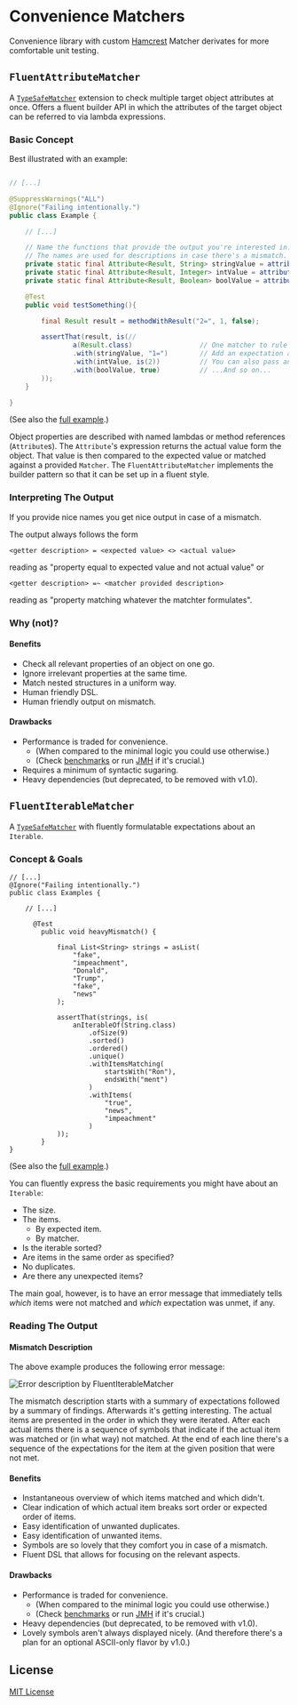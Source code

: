 Convenience Matchers
====================

Convenience library with custom [Hamcrest](http://hamcrest.org/JavaHamcrest/) Matcher derivates for more comfortable unit testing.

`FluentAttributeMatcher`
------------------------
A [`TypeSafeMatcher`](http://hamcrest.org/JavaHamcrest/javadoc/1.3/org/hamcrest/TypeSafeMatcher.html) extension to check multiple target object attributes at once. 
Offers a fluent builder API in which the attributes of the target object can be referred to via lambda expressions. 

### Basic Concept 

Best illustrated with an example:

```java

// [...]

@SuppressWarnings("ALL")
@Ignore("Failing intentionally.")
public class Example {

    // [...]

    // Name the functions that provide the output you're interested in. 
    // The names are used for descriptions in case there's a mismatch.
    private static final Attribute<Result, String> stringValue = attribute("stringValue", Result::getStringValue);
    private static final Attribute<Result, Integer> intValue = attribute("intValue", Result::getIntValue);
    private static final Attribute<Result, Boolean> boolValue = attribute("booleanValue", Result::isBoolValue);

    @Test
    public void testSomething(){

        final Result result = methodWithResult("2=", 1, false);

        assertThat(result, is(//
                a(Result.class)                 // One matcher to rule them ALL!
                .with(stringValue, "1=")        // Add an expectation about a particular property value.
                .with(intValue, is(2))          // You can also pass another matcher.
                .with(boolValue, true)          // ...And so on...
        ));
    }

}
```

(See also the [full example](https://github.com/objecttrouve/convenience-matchers/blob/master/src/test/java/org/objecttrouve/testing/matchers/fluentatts/Example.java).)

Object properties are described with named lambdas or method references (`Attribute`s).
The `Attribute`'s expression returns the actual value form the object.
That value is then compared to the expected value or matched against a provided `Matcher`.
The `FluentAttributeMatcher` implements the builder pattern so that it can be set up in a fluent style.  


### Interpreting The Output

If you provide nice names you get nice output in case of a mismatch.

The output always follows the form 
```
<getter description> = <expected value> <> <actual value>
```
reading as "property equal to expected value and not actual value"
or 
```
<getter description> =~ <matcher provided description>
```
reading as "property matching whatever the matchter formulates".

### Why (not)?

#### Benefits 
* Check all relevant properties of an object on one go.
* Ignore irrelevant properties at the same time. 
* Match nested structures in a uniform way.
* Human friendly DSL.
* Human friendly output on mismatch.

#### Drawbacks
* Performance is traded for convenience.
    * (When compared to the minimal logic you could use otherwise.)
    * (Check [benchmarks](https://github.com/objecttrouve/convenience-matchers/tree/master/benchmarks/) or run [JMH](https://github.com/objecttrouve/convenience-matchers/tree/master/src/jmh/java/org/objecttrouve/testing) if it's crucial.)
* Requires a minimum of syntactic sugaring.
* Heavy dependencies (but deprecated, to be removed with v1.0). 

`FluentIterableMatcher`
-----------------------

A [`TypeSafeMatcher`](http://hamcrest.org/JavaHamcrest/javadoc/1.3/org/hamcrest/TypeSafeMatcher.html) with fluently formulatable expectations about an `Iterable`.

### Concept & Goals
```
// [...]
@Ignore("Failing intentionally.")
public class Examples {

    // [...]
    
      @Test
        public void heavyMismatch() {
    
            final List<String> strings = asList(
                "fake",
                "impeachment",
                "Donald",
                "Trump",
                "fake",
                "news"
            );
    
            assertThat(strings, is(
                anIterableOf(String.class)
                    .ofSize(9)
                    .sorted()
                    .ordered()
                    .unique()
                    .withItemsMatching(
                        startsWith("Ron"),
                        endsWith("ment")
                    )
                    .withItems(
                        "true",
                        "news",
                        "impeachment"
                    )
            ));
        }
}
```

(See also the [full example](https://github.com/objecttrouve/convenience-matchers/blob/master/src/test/java/org/objecttrouve/testing/matchers/fluentcollections/Examples.java).)

You can fluently express the basic requirements you might have about an `Iterable`: 

* The size.
* The items.
    * By expected item.
    * By matcher.
* Is the iterable sorted? 
* Are items in the same order as specified? 
* No duplicates. 
* Are there any unexpected items?

The main goal, however, is to have an error message that immediately tells *which* items were not matched and *which* expectation was unmet, if any.

### Reading The Output

#### Mismatch Description

The above example produces the following error message: 

![Error description by FluentIterableMatcher](https://github.com/objecttrouve/convenience-matchers/blob/master/doc/img/FluentIterableMatcher-output.png)

The mismatch description starts with a summary of expectations followed by a summary of findings. 
Afterwards it's getting interesting. 
The actual items are presented in the order in which they were iterated. 
After each actual items there is a sequence of symbols that indicate if the actual item was matched or (in what way) not matched.
At the end of each line there's a sequence of the expectations for the item at the given position that were not met.

#### Benefits 
* Instantaneous overview of which items matched and which didn't.
* Clear indication of which actual item breaks sort order or expected order of items.
* Easy identification of unwanted duplicates. 
* Easy identification of unwanted items.
* Symbols are so lovely that they comfort you in case of a mismatch.
* Fluent DSL that allows for focusing on the relevant aspects. 

#### Drawbacks
* Performance is traded for convenience.
    * (When compared to the minimal logic you could use otherwise.)
    * (Check [benchmarks](https://github.com/objecttrouve/convenience-matchers/tree/master/benchmarks/) or run [JMH](https://github.com/objecttrouve/convenience-matchers/tree/master/src/jmh/java/org/objecttrouve/testing) if it's crucial.)
* Heavy dependencies (but deprecated, to be removed with v1.0).
* Lovely symbols aren't always displayed nicely. (And therefore there's a plan for an optional ASCII-only flavor by v1.0.)


License
-------
[MIT License](https://opensource.org/licenses/MIT)

